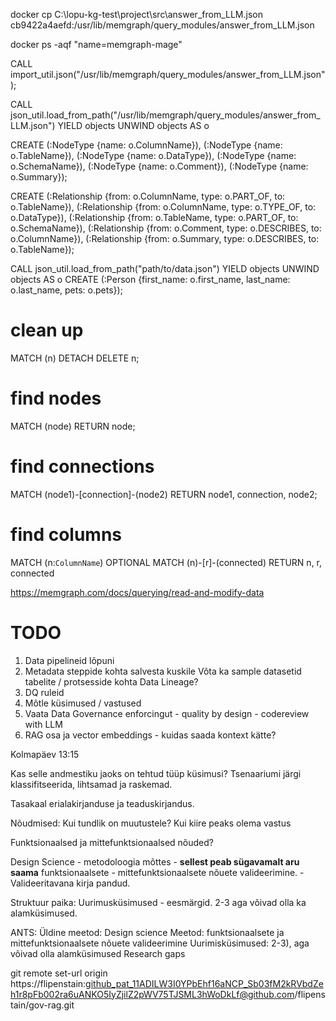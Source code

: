 docker cp C:\lopu-kg-test\project\src\answer_from_LLM.json cb9422a4aefd:/usr/lib/memgraph/query_modules/answer_from_LLM.json

docker ps -aqf "name=memgraph-mage"

CALL import_util.json("/usr/lib/memgraph/query_modules/answer_from_LLM.json");


CALL json_util.load_from_path("/usr/lib/memgraph/query_modules/answer_from_LLM.json")
YIELD objects
UNWIND objects AS o

CREATE (:NodeType {name: o.ColumnName}),
       (:NodeType {name: o.TableName}),
       (:NodeType {name: o.DataType}),
       (:NodeType {name: o.SchemaName}),
       (:NodeType {name: o.Comment}),
       (:NodeType {name: o.Summary});

CREATE (:Relationship {from: o.ColumnName, type: o.PART_OF, to: o.TableName}),
       (:Relationship {from: o.ColumnName, type: o.TYPE_OF, to: o.DataType}),
       (:Relationship {from: o.TableName, type: o.PART_OF, to: o.SchemaName}),
       (:Relationship {from: o.Comment, type: o.DESCRIBES, to: o.ColumnName}),
       (:Relationship {from: o.Summary, type: o.DESCRIBES, to: o.TableName});


CALL json_util.load_from_path("path/to/data.json")
YIELD objects
UNWIND objects AS o
CREATE (:Person {first_name: o.first_name, last_name: o.last_name, pets: o.pets});


# clean up

MATCH (n)
DETACH DELETE n;

# find nodes
MATCH (node) RETURN node;

# find connections 
MATCH (node1)-[connection]-(node2) RETURN node1, connection, node2;


# find columns
MATCH (n:`ColumnName`)
                OPTIONAL MATCH (n)-[r]-(connected)
                RETURN n, r, connected

https://memgraph.com/docs/querying/read-and-modify-data

# TODO
1. Data pipelineid lõpuni 
2. Metadata steppide kohta salvesta kuskile
    Võta ka sample datasetid tabelite / protsesside kohta
    Data Lineage?
3. DQ ruleid
4. Mõtle küsimused / vastused
5. Vaata Data Governance enforcingut - quality by design - codereview with LLM
6. RAG osa ja vector embeddings - kuidas saada kontext kätte? 



Kolmapäev 13:15

Kas selle andmestiku jaoks on tehtud tüüp küsimusi?
    Tsenaariumi järgi klassifitseerida, lihtsamad ja raskemad.

Tasakaal erialakirjanduse ja teaduskirjandus.

Nõudmised:
    Kui tundlik on muutustele?
    Kui kiire peaks olema vastus

Funktsionaalsed ja mittefunktsionaalsed nõuded?

Design Science - metodoloogia mõttes - **sellest peab sügavamalt aru saama**
    funktsionaalsete - mittefunktsionaalsete nõuete valideerimine. - Valideeritavana kirja pandud.

Struktuur paika:
    Uurimusküsimused - eesmärgid.
        2-3 aga võivad olla ka alamküsimused.

ANTS:
    Üldine meetod: Design science
    Meetod: funktsionaalsete ja mittefunktsionaalsete nõuete valideerimine
    Uurimisküsimused: 2-3), aga võivad olla alamküsimused
    Research gaps

git remote set-url origin https://flipenstain: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@github.com/flipenstain/gov-rag.git
